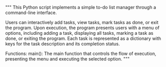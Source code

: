 """
This Python script implements a simple to-do list manager through a command-line interface.

Users can interactively add tasks, view tasks, mark tasks as done, or exit the program. Upon execution, the program presents users with a menu of options, including adding a task, displaying all tasks, marking a task as done, or exiting the program. Each task is represented as a dictionary with keys for the task description and its completion status.

Functions:
    main(): The main function that controls the flow of execution, presenting the menu and executing the selected option.
"""
